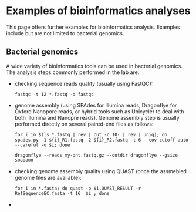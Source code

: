 # Examples of bioinformatics analyses
This page offers further examples for bioinformatics analysis. Examples include but are not limited to bacterial genomics.

## Bacterial genomics
A wide variety of bioinformatics tools can be used in bacterial genomics. The analysis steps commonly performed in the lab are:
- checking sequence reads quality (usually using FastQC):
  
  `fastqc -t 12 *.fastq -o fastqc`
- genome assembly (using SPAdes for Illumina reads, Dragonflye for Oxford Nanopore reads, or hybrid tools such as Unicycler to deal with both Illumina and Nanopre reads). Genome assembly step is usually performed directly on several paired-end files as follows:
  
  `for i in $(ls *.fastq | rev | cut -c 10- | rev | uniq); do spades.py -1 ${i}_R1.fastq -2 ${i}_R2.fastq -t 6 --cov-cutoff auto --careful -o $i; done`

  `dragonflye --reads my-ont.fastq.gz --outdir dragonflye --gsize 5000000`
- checking genome assembly quality using QUAST (once the assmebled genome files are available):

  `for i in *.fasta; do quast -o $i.QUAST_RESULT -r RefSequenceEC.fasta -t 16  $i ; done`
- 
